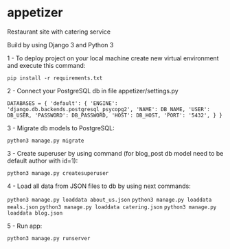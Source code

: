 # appetizer
Restaurant site with catering service

Build by using Django 3 and Python 3


1 - To deploy project on your local machine create new virtual environment and execute this command:

`pip install -r requirements.txt`

2 - Connect your PostgreSQL db in file appetizer/settings.py

`DATABASES = {
    'default': {
        'ENGINE': 'django.db.backends.postgresql_psycopg2',
        'NAME': DB_NAME,
        'USER': DB_USER,
        'PASSWORD': DB_PASSWORD,
        'HOST': DB_HOST,
        'PORT': '5432',
    }
}`

3 - Migrate db models to PostgreSQL:

`python3 manage.py migrate`

3 - Create superuser by using command (for blog_post db model need to be default author with id=1):

`python3 manage.py createsuperuser`

4 - Load all data from JSON files to db by using next commands:

`python3 manage.py loaddata about_us.json`
`python3 manage.py loaddata meals.json`
`python3 manage.py loaddata catering.json`
`python3 manage.py loaddata blog.json`

5 - Run app:

`python3 manage.py runserver`
